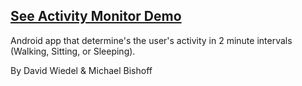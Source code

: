 ## [See Activity Monitor Demo](https://sites.google.com/a/umbc.edu/bishoff/android/activity-monitor)
Android app that determine's the user's activity in 2 minute intervals (Walking, Sitting, or Sleeping).

By David Wiedel & Michael Bishoff